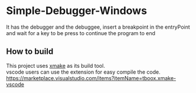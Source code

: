 # Simple-Debugger-Windows
It has the debugger and the debuggee, insert a breakpoint in the entryPoint and wait for a key to be press
to continue the program to end

## How to build
This project uses [xmake](https://xmake.io/) as its build tool.  
vscode users can use the extension for easy compile the code. https://marketplace.visualstudio.com/items?itemName=tboox.xmake-vscode
